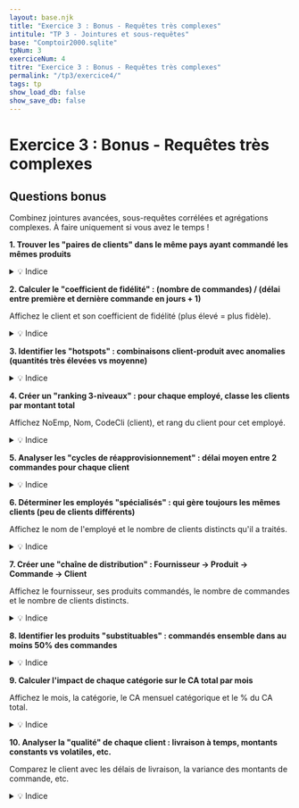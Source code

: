 ```yaml
---
layout: base.njk
title: "Exercice 3 : Bonus - Requêtes très complexes"
intitule: "TP 3 - Jointures et sous-requêtes"
base: "Comptoir2000.sqlite"
tpNum: 3
exerciceNum: 4
titre: "Exercice 3 : Bonus - Requêtes très complexes"
permalink: "/tp3/exercice4/"
tags: tp
show_load_db: false
show_save_db: false
---
```


# Exercice 3 : Bonus - Requêtes très complexes

## Questions bonus

Combinez jointures avancées, sous-requêtes corrélées et agrégations complexes. À faire uniquement si vous avez le temps !

**1. Trouver les "paires de clients" dans le même pays ayant commandé les mêmes produits**

<details>
<summary>💡 Indice</summary>

Utilisez 2 jointures sur Client (auto-jointure) et comparez les produits commandés avec `INTERSECT` ou une sous-requête.
</details>

**2. Calculer le "coefficient de fidélité" : (nombre de commandes) / (délai entre première et dernière commande en jours + 1)**

Affichez le client et son coefficient de fidélité (plus élevé = plus fidèle).

<details>
<summary>💡 Indice</summary>

Calculez `COUNT(DISTINCT NoCom)` et `JULIANDAY(MAX(DateCom)) - JULIANDAY(MIN(DateCom))`, puis divisez.
</details>

**3. Identifier les "hotspots" : combinaisons client-produit avec anomalies (quantités très élevées vs moyenne)**

<details>
<summary>💡 Indice</summary>

Calculez la moyenne de quantité par produit, puis identifiez les lignes > 2 × moyenne.
</details>

**4. Créer un "ranking 3-niveaux" : pour chaque employé, classe les clients par montant total**

Affichez NoEmp, Nom, CodeCli (client), et rang du client pour cet employé.

<details>
<summary>💡 Indice</summary>

Utilisez `ROW_NUMBER()` avec `PARTITION BY NoEmp ORDER BY SUM(montant) DESC`.
</details>

**5. Analyser les "cycles de réapprovisionnement" : délai moyen entre 2 commandes pour chaque client**

<details>
<summary>💡 Indice</summary>

Calculez les délais entre commandes successives avec une auto-jointure, puis le délai moyen par client.
</details>

**6. Déterminer les employés "spécialisés" : qui gère toujours les mêmes clients (peu de clients différents)**

Affichez le nom de l'employé et le nombre de clients distincts qu'il a traités.

<details>
<summary>💡 Indice</summary>

Comptez `DISTINCT CodeCli` par NoEmp et filtrez les employés avec peu de clients.
</details>

**7. Créer une "chaîne de distribution" : Fournisseur → Produit → Commande → Client**

Affichez le fournisseur, ses produits commandés, le nombre de commandes et le nombre de clients distincts.

<details>
<summary>💡 Indice</summary>

Joignez les 5 tables (Fournisseur, Produit, DetailCommande, Commande, Client) et agrégez.
</details>

**8. Identifier les produits "substituables" : commandés ensemble dans au moins 50% des commandes**

<details>
<summary>💡 Indice</summary>

Calculez la fréquence de co-occurrence : paires de produits dans la même commande / nombre total de commandes.
</details>

**9. Calculer l'impact de chaque catégorie sur le CA total par mois**

Affichez le mois, la catégorie, le CA mensuel catégorique et le % du CA total.

<details>
<summary>💡 Indice</summary>

Joignez jusqu'à Categorie, agrégez par mois/catégorie, puis calculez le pourcentage.
</details>

**10. Analyser la "qualité" de chaque client : livraison à temps, montants constants vs volatiles, etc.**

Comparez le client avec les délais de livraison, la variance des montants de commande, etc.

<details>
<summary>💡 Indice</summary>

Calculez des statistiques par client : délai moyen, écart-type des montants (variance), pourcentage de livraisons à temps.
</details>
